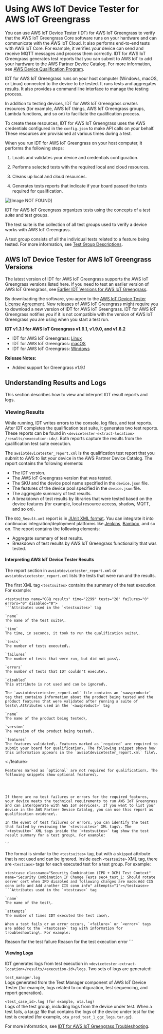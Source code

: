 # Using AWS IoT Device Tester for AWS IoT Greengrass<a name="device-tester-for-greengrass-ug"></a>

You can use AWS IoT Device Tester \(IDT\) for AWS IoT Greengrass to verify that the AWS IoT Greengrass Core software runs on your hardware and can communicate with the AWS IoT Cloud\. It also performs end\-to\-end tests with AWS IoT Core\. For example, it verifies your device can send and receive MQTT messages and process them correctly\. IDT for AWS IoT Greengrass generates test reports that you can submit to AWS IoT to add your hardware to the AWS Partner Device Catalog\. For more information, see [AWS Device Qualification Program](https://aws.amazon.com/partners/dqp/)\. 

IDT for AWS IoT Greengrass runs on your host computer \(Windows, macOS, or Linux\) connected to the device to be tested\. It runs tests and aggregates results\. It also provides a command line interface to manage the testing process\.

In addition to testing devices, IDT for AWS IoT Greengrass creates resources \(for example, AWS IoT things, AWS IoT Greengrass groups, Lambda functions, and so on\) to facilitate the qualification process\.

To create these resources, IDT for AWS IoT Greengrass uses the AWS credentials configured in the `config.json` to make API calls on your behalf\. These resources are provisioned at various times during a test\.

When you run IDT for AWS IoT Greengrass on your host computer, it performs the following steps:

1. Loads and validates your device and credentials configuration\.

1. Performs selected tests with the required local and cloud resources\.

1. Cleans up local and cloud resources\.

1. Generates tests reports that indicate if your board passed the tests required for qualification\.

![\[Image NOT FOUND\]](http://docs.aws.amazon.com/greengrass/latest/developerguide/images/devicetester_gg.png)

IDT for AWS IoT Greengrass organizes tests using the concepts of a *test suite* and test groups\.

The test suite is the collection of all test groups used to verify a device works with AWS IoT Greengrass\.

A test group consists of all the individual tests related to a feature being tested\. For more information, see [Test Group Descriptions](dt-test-groups.md)\.

## AWS IoT Device Tester for AWS IoT Greengrass Versions<a name="dev-test-versions"></a>

The latest version of IDT for AWS IoT Greengrass supports the AWS IoT Greengrass versions listed here\. If you need to test an earlier version of AWS IoT Greengrass, see [Earlier IDT Versions for AWS IoT Greengrass](idt-prev-versions.md)\.

By downloading the software, you agree to the [AWS IoT Device Tester License Agreement](https://d232ctwt5kahio.cloudfront.net/greengrass/AWS%20IoT%20Device%20Tester%20License%20Agreement.pdf)\. New releases of AWS IoT Greengrass might require you to download a new version of IDT for AWS IoT Greengrass\. IDT for AWS IoT Greengrass notifies you if it is not compatible with the version of AWS IoT Greengrass you are using when you start a test run\. 

**IDT v1\.3\.1 for AWS IoT Greengrass v1\.9\.1, v1\.9\.0, and v1\.8\.2**
+ IDT for AWS IoT Greengrass: [Linux](https://d232ctwt5kahio.cloudfront.net/greengrass/devicetester_greengrass_linux_1.3.1.zip)
+ IDT for AWS IoT Greengrass: [macOS](https://d232ctwt5kahio.cloudfront.net/greengrass/devicetester_greengrass_mac_1.3.1.zip)
+ IDT for AWS IoT Greengrass: [Windows](https://d232ctwt5kahio.cloudfront.net/greengrass/devicetester_greengrass_win_1.3.1.zip)

**Release Notes:**
+ Added support for Greengrass v1\.9\.1

## Understanding Results and Logs<a name="results-logs"></a>

This section describes how to view and interpret IDT result reports and logs\. 

### Viewing Results<a name="view-results"></a>

While running, IDT writes errors to the console, log files, and test reports\. After IDT completes the qualification test suite, it generates two test reports\. These reports can be found in `<devicetester-extract-location> /results/<execution-id>/`\. Both reports capture the results from the qualification test suite execution\.

The `awsiotdevicetester_report.xml` is the qualification test report that you submit to AWS to list your device in the AWS Partner Device Catalog\. The report contains the following elements:
+ The IDT version\.
+ The AWS IoT Greengrass version that was tested\.
+ The SKU and the device pool name specified in the `device.json` file\.
+ The features of the device pool specified in the `device.json` file\.
+ The aggregate summary of test results\.
+ A breakdown of test results by libraries that were tested based on the device features \(for example, local resource access, shadow, MQTT, and so on\)\.

The `GGQ_Result.xml` report is in [JUnit XML format](https://llg.cubic.org/docs/junit/)\. You can integrate it into continuous integration/deployment platforms like [Jenkins](https://jenkins.io/), [Bamboo](https://www.atlassian.com/software/bamboo), and so on\. The report contains the following elements:
+ Aggregate summary of test results\.
+ Breakdown of test results by AWS IoT Greengrass functionality that was tested\.

#### Interpreting AWS IoT Device Tester Results<a name="interpreting-results-gg"></a>

The report section in `awsiotdevicetester_report.xml` or `awsiotdevicetester_report.xml` lists the tests that were run and the results\.

The first XML tag `<testsuites>` contains the summary of the test execution\. For example:

```
<testsuites name="GGQ results" time="2299" tests="28" failures="0" errors="0" disabled="0">
```Attributes used in the `<testsuites>` tag

`name`  
The name of the test suite\.

`time`  
The time, in seconds, it took to run the qualification suite\.

`tests`  
The number of tests executed\.

`failures`  
The number of tests that were run, but did not pass\.

`errors`  
The number of tests that IDT couldn't execute\.

`disabled`  
This attribute is not used and can be ignored\.

The `awsiotdevicetester_report.xml` file contains an `<awsproduct>` tag that contains information about the product being tested and the product features that were validated after running a suite of tests\.Attributes used in the `<awsproduct>` tag

`name`  
The name of the product being tested\.

`version`  
The version of the product being tested\.

`features`  
The features validated\. Features marked as `required` are required to submit your board for qualification\. The following snippet shows how this information appears in the `awsiotdevicetester_report.xml` file\.  

```
<feature name="aws-iot-greengrass-no-container" value="supported" type="required"><
/feature>
```
Features marked as `optional` are not required for qualification\. The following snippets show optional features\.  

```
<feature name="aws-iot-greengrass-container" value="supported" type="optional"></feature> 
<feature name="aws-iot-greengrass-hsi" value="not-supported" type="optional"></feature>
```

If there are no test failures or errors for the required features, your device meets the technical requirements to run AWS IoT Greengrass and can interoperate with AWS IoT services\. If you want to list your device in the AWS Partner Device Catalog, you can use this report as qualification evidence\.

In the event of test failures or errors, you can identify the test that failed by reviewing the `<testsuites>` XML tags\. The `<testsuite>` XML tags inside the `<testsuites>` tag show the test result summary for a test group\. For example:

```
<testsuite name="combination" package="" tests="1" failures="0" time="161" disabled="0" errors="0" skipped="0">
```

The format is similar to the `<testsuites>` tag, but with a `skipped` attribute that is not used and can be ignored\. Inside each `<testsuite>` XML tag, there are `<testcase>` tags for each executed test for a test group\. For example:

```
<testcase classname="Security Combination (IPD + DCM) Test Context" name="Security Combination IP Change Tests sec4_test_1: Should rotate server cert when IPD disabled and following changes are made:Add CIS conn info and Add another CIS conn info" attempts="1"></testcase>>
```Attributes used in the `<testcase>` tag

`name`  
The name of the test\.

`attempts`  
The number of times IDT executed the test case\.

When a test fails or an error occurs, `<failure>` or `<error>` tags are added to the `<testcase>` tag with information for troubleshooting\. For example:

```
<testcase classname="mcu.Full_MQTT" name="AFQP_MQTT_Connect_HappyCase" attempts="1">
	<failure type="Failure">Reason for the test failure</failure>
	<error>Reason for the test execution error</error>
</testcase>
```

#### Viewing Logs<a name="view-logs-gg"></a>

IDT generates logs from test execution in `<devicetester-extract-location>/results/<execution-id>/logs`\. Two sets of logs are generated:

`test_manager.log`  
Logs generated from the Test Manager component of AWS IoT Device Tester \(for example, logs related to configuration, test sequencing, and report generation\)\.

`<test_case_id>.log (for example, ota.log)`  
Logs of the test group, including logs from the device under test\. When a test fails, a tar\.gz file that contains the logs of the device under test for the test is created \(for example, `ota_prod_test_1_ggc_logs.tar.gz`\)\.

For more information, see [IDT for AWS IoT Greengrass Troubleshooting](idt-troubleshooting.md)\.